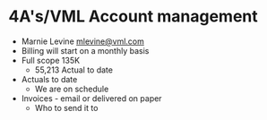 # 4A's/VML Account management
- Marnie Levine mlevine@vml.com
- Billing will start on a monthly basis
- Full scope 135K
	- 55,213 Actual to date
- Actuals to date
	- We are on schedule 
- Invoices - email or delivered on paper
	- Who to send it to



